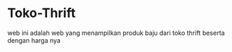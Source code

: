 # Toko-Thrift
web ini adalah web yang menampilkan produk baju dari toko thrift beserta dengan harga nya
